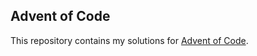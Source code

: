 Advent of Code
--------------

This repository contains my solutions for [Advent of Code](https://adventofcode.com).
